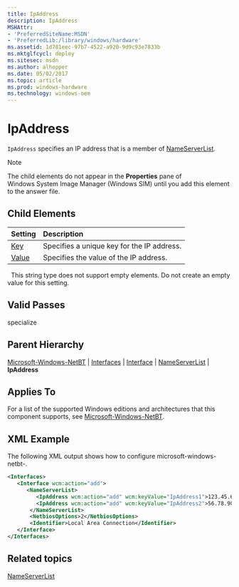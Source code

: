 ```yaml
---
title: IpAddress
description: IpAddress
MSHAttr:
- 'PreferredSiteName:MSDN'
- 'PreferredLib:/library/windows/hardware'
ms.assetid: 1d781eec-97b7-4522-a920-9d9c93e7833b
ms.mktglfcycl: deploy
ms.sitesec: msdn
ms.author: alhopper
ms.date: 05/02/2017
ms.topic: article
ms.prod: windows-hardware
ms.technology: windows-oem
---
```

# IpAddress

`IpAddress` specifies an IP address that is a member of [NameServerList](microsoft-windows-netbt-interfaces-interface-nameserverlist.md).

> [!Note]
> The child elements do not appear in the **Properties** pane of Windows System Image Manager (Windows SIM) until you add this element to the answer file.

## Child Elements

| Setting                 | Description                                                                           |
|:------------------------|:--------------------------------------------------------------------------------------|
| [Key](microsoft-windows-netbt-interfaces-interface-nameserverlist-ipaddress-key.md) | Specifies a unique key for the IP address. |
| [Value](microsoft-windows-netbt-interfaces-interface-nameserverlist-ipaddress-value.md) | Specifies the value of the IP address. |
 
This string type does not support empty elements. Do not create an empty value for this setting.

## Valid Passes

specialize

## Parent Hierarchy

[Microsoft-Windows-NetBT](microsoft-windows-netbt.md) | [Interfaces](microsoft-windows-netbt-interfaces.md) | [Interface](microsoft-windows-netbt-interfaces-interface.md) | [NameServerList](microsoft-windows-netbt-interfaces-interface-nameserverlist.md) | **IpAddress**

## Applies To

For a list of the supported Windows editions and architectures that this component supports, see [Microsoft-Windows-NetBT](microsoft-windows-netbt.md).

## XML Example

The following XML output shows how to configure microsoft-windows-netbt-.

```XML
<Interfaces>
   <Interface wcm:action="add">
      <NameServerList>
         <IpAddress wcm:action="add" wcm:keyValue="IpAddress1">123.45.67.89</IpAddress>
         <IpAddress wcm:action="add" wcm:keyValue="IpAddress2">56.78.90.123</IpAddress>
       </NameServerList>
       <NetbiosOptions>2</NetbiosOptions>
       <Identifier>Local Area Connection</Identifier>
   </Interface>
</Interfaces>
```

## Related topics

[NameServerList](microsoft-windows-netbt-interfaces-interface-nameserverlist.md)